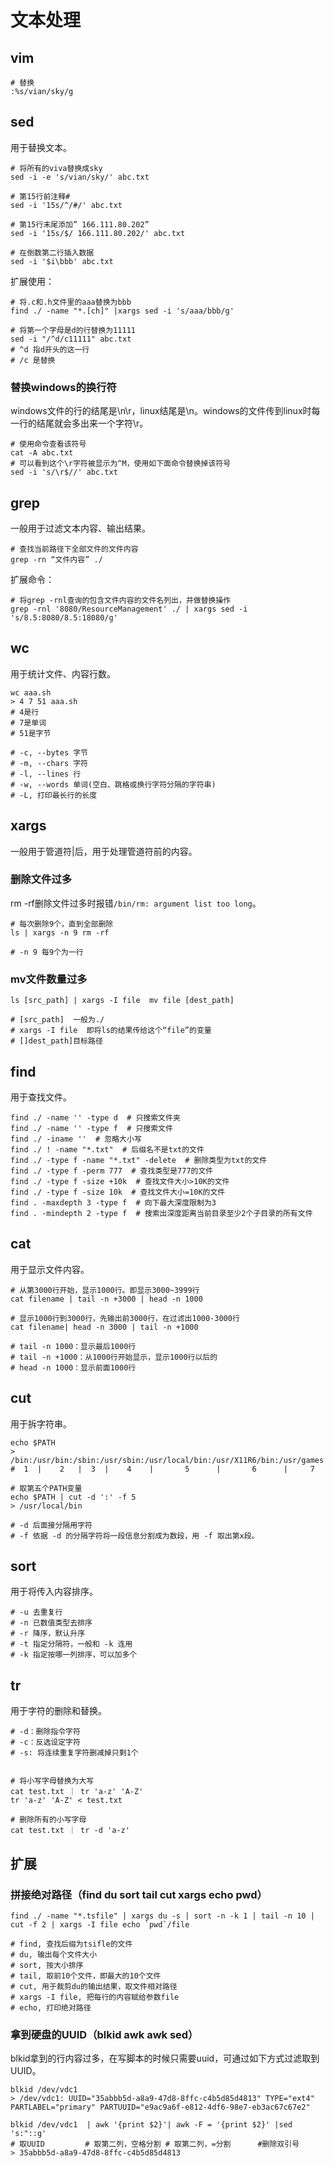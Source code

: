 # 文本处理

## vim
``` shell
# 替换
:%s/vian/sky/g
```

## sed
用于替换文本。
```shell
# 将所有的viva替换成sky
sed -i -e 's/vian/sky/' abc.txt

# 第15行前注释#
sed -i '15s/^/#/' abc.txt

# 第15行末尾添加” 166.111.80.202”
sed -i '15s/$/ 166.111.80.202/' abc.txt

# 在倒数第二行插入数据
sed -i '$i\bbb' abc.txt
```

扩展使用：
``` shell 
# 将.c和.h文件里的aaa替换为bbb
find ./ -name "*.[ch]" |xargs sed -i 's/aaa/bbb/g' 

# 将第一个字母是d的行替换为11111
sed -i "/^d/c11111" abc.txt
# ^d 指d开头的这一行
# /c 是替换 
```

### 替换windows的换行符
windows文件的行的结尾是\n\r，linux结尾是\n。windows的文件传到linux时每一行的结尾就会多出来一个字符\r。
``` shell
# 使用命令查看该符号
cat -A abc.txt
# 可以看到这个\r字符被显示为^M，使用如下面命令替换掉该符号
sed -i 's/\r$//' abc.txt
```


## grep
一般用于过滤文本内容、输出结果。
``` shell 
# 查找当前路径下全部文件的文件内容
grep -rn “文件内容” ./
```

扩展命令：
``` shell
# 将grep -rnl查询的包含文件内容的文件名列出，并做替换操作
grep -rnl '8080/ResourceManagement' ./ | xargs sed -i 's/8.5:8080/8.5:18080/g'
```

## wc
用于统计文件、内容行数。
``` shell
wc aaa.sh
> 4 7 51 aaa.sh
# 4是行
# 7是单词
# 51是字节

# -c, --bytes 字节
# -m, --chars 字符
# -l, --lines 行
# -w, --words 单词(空白、跳格或换行字符分隔的字符串)
# -L, 打印最长行的长度
```


## xargs 
一般用于管道符|后，用于处理管道符前的内容。
### 删除文件过多
rm -rf删除文件过多时报错```/bin/rm: argument list too long```。
``` shell
# 每次删除9个，直到全部删除
ls | xargs -n 9 rm -rf 

# -n 9 每9个为一行
```
### mv文件数量过多
``` shell
ls [src_path] | xargs -I file  mv file [dest_path]

# [src_path]  一般为./
# xargs -I file  即将ls的结果传给这个“file”的变量
# []dest_path]目标路径

```

## find
用于查找文件。
``` shell
find ./ -name '' -type d  # 只搜索文件夹
find ./ -name '' -type f  # 只搜索文件
find ./ -iname ''  # 忽略大小写
find ./ ! -name "*.txt"  # 后缀名不是txt的文件
find ./ -type f -name "*.txt" -delete  # 删除类型为txt的文件
find ./ -type f -perm 777  # 查找类型是777的文件
find ./ -type f -size +10k  # 查找文件大小>10K的文件
find ./ -type f -size 10k  # 查找文件大小=10K的文件
find . -maxdepth 3 -type f  # 向下最大深度限制为3
find . -mindepth 2 -type f  # 搜索出深度距离当前目录至少2个子目录的所有文件
```

## cat
用于显示文件内容。
``` shell
# 从第3000行开始，显示1000行。即显示3000~3999行
cat filename | tail -n +3000 | head -n 1000

# 显示1000行到3000行，先输出前3000行，在过滤出1000-3000行
cat filename| head -n 3000 | tail -n +1000  

# tail -n 1000：显示最后1000行
# tail -n +1000：从1000行开始显示，显示1000行以后的
# head -n 1000：显示前面1000行
```


## cut
用于拆字符串。

``` shell
echo $PATH
> /bin:/usr/bin:/sbin:/usr/sbin:/usr/local/bin:/usr/X11R6/bin:/usr/games
#  1  |    2   |  3  |    4    |       5      |       6      |     7

# 取第五个PATH变量
echo $PATH | cut -d ':' -f 5
> /usr/local/bin

# -d 后面接分隔用字符
# -f 依据 -d 的分隔字符将一段信息分割成为数段，用 -f 取出第x段。
```

## sort
用于将传入内容排序。
``` shell  
# -u 去重复行
# -n 已数值类型去排序
# -r 降序，默认升序
# -t 指定分隔符，一般和 -k 连用
# -k 指定按哪一列排序，可以加多个
```

## tr
用于字符的删除和替换。
``` shell
# -d：删除指令字符
# -c：反选设定字符
# -s: 将连续重复字符删减掉只剩1个


# 将小写字母替换为大写
cat test.txt ｜ tr 'a-z' 'A-Z'
tr 'a-z' 'A-Z' < test.txt

# 删除所有的小写字母
cat test.txt ｜ tr -d 'a-z'
```


## 扩展
### 拼接绝对路径（find du sort tail cut xargs echo pwd）
``` shell
find ./ -name "*.tsfile" | xargs du -s | sort -n -k 1 | tail -n 10 | cut -f 2 | xargs -I file echo `pwd`/file 

# find, 查找后缀为tsifle的文件
# du, 输出每个文件大小
# sort, 按大小排序
# tail, 取前10个文件，即最大的10个文件
# cut, 用于裁剪du的输出结果，取文件相对路径
# xargs -I file, 把每行的内容赋给参数file
# echo, 打印绝对路径
```

### 拿到硬盘的UUID（blkid awk awk sed）
blkid拿到的行内容过多，在写脚本的时候只需要uuid，可通过如下方式过滤取到UUID。
``` shell
blkid /dev/vdc1 
> /dev/vdc1: UUID="35abbb5d-a8a9-47d8-8ffc-c4b5d85d4813" TYPE="ext4" PARTLABEL="primary" PARTUUID="e9ac9a6f-e812-4df6-98e7-eb3ac67c67e2"

blkid /dev/vdc1  | awk '{print $2}'| awk -F = '{print $2}' |sed 's:"::g'
# 取UUID         # 取第二列，空格分割 # 取第二列，=分割      #删除双引号
> 35abbb5d-a8a9-47d8-8ffc-c4b5d85d4813
```

